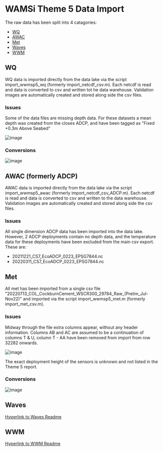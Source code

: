 # WAMSi Theme 5 Data Import

The raw data has been split into 4 catagories:

- [WQ](#wq)
- [AWAC](awac)
- [Met](#met)
- [Waves](#waves)
- [WWM](#wwm)

## WQ

WQ data is imported directly from the data lake via the script import_wwmsp5_wq (formerly import_netcdf_csv.m). Each netcdf is read and data is converted to csv and written tot he data warehouse. Validation images are automatically created and stored along side the csv files.

### Issues

Some of the data files are missing depth data. For these datasets a mean depth was created from the closes ADCP, and have been tagged as "Fixed +0.3m Above Seabed"

![image](https://github.com/AquaticEcoDynamics/csiem-data/assets/19967037/c8ea73e8-78a8-4d97-8196-213e6002226b)

### Conversions

![image](https://github.com/AquaticEcoDynamics/csiem-data/assets/19967037/28e7a4f3-e39e-4d85-8b03-a891de10568a)



## AWAC (formerly ADCP)

AWAC data is imported directly from the data lake via the script import_wwmsp5_awac (formerly import_netcdf_csv_ADCP.m). Each netcdf is read and data is converted to csv and written to the data warehouse. Validation images are automatically created and stored along side the csv files.

### Issues

All single dimension ADCP data has been imported into the data lake. However, 2 ADCP deployments contain no depth data, and the temperature data for these deployments have been excluded from the main csv export. These are:

- 20211221_CS7_EcoADCP_0223_EPSG7844.nc
- 20220311_CS7_EcoADCP_0223_EPSG7844.nc

## Met

All met has been imported from a single csv file "20220713_COL_CockburnCement_WSCR300_29784_Raw_(Prelim_Jul-Nov22)" and imported via the script import_wwmsp5_met.m (formerly import_met_csv.m). 

### Issues

Midway through the file extra columns appear, without any header information. Columns AB and AC are assumed to be a continuation of columns T & U, column T - AA have been removed from import from row 32282 onwards.

![image](https://github.com/AquaticEcoDynamics/csiem-data/assets/19967037/b6551ee2-b766-4beb-8c8a-4428ee782559)

The exact deployment height of the sensors is unknown and not listed in the Theme 5 report.

### Conversions

![image](https://github.com/AquaticEcoDynamics/csiem-data/assets/19967037/10218a8e-9bd9-41e9-91c6-e8efeaa6f3f9)

## Waves
[Hyperlink to Waves Readme](./Waves/readme.md)


## WWM
[Hyperlink to WWM Readme](./WWM/readme.md)